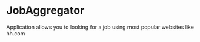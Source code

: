 # JobAggregator
Application allows you to looking for a job using most popular websites like hh.com
